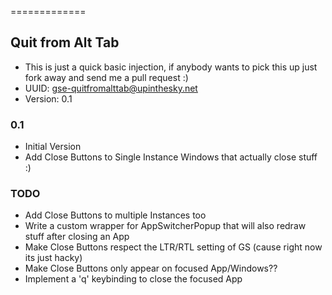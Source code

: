 =============
## Quit from Alt Tab 
* This is just a quick basic injection, if anybody wants to pick this up just fork away and send me a pull request :)
* UUID: gse-quitfromalttab@upinthesky.net
* Version: 0.1

### 0.1
* Initial Version
* Add Close Buttons to Single Instance Windows that actually close stuff :)

### TODO
* Add Close Buttons to multiple Instances too
* Write a custom wrapper for AppSwitcherPopup that will also redraw stuff after closing an App
* Make Close Buttons respect the LTR/RTL setting of GS (cause right now its just hacky)
* Make Close Buttons only appear on focused App/Windows??
* Implement a 'q' keybinding to close the focused App
